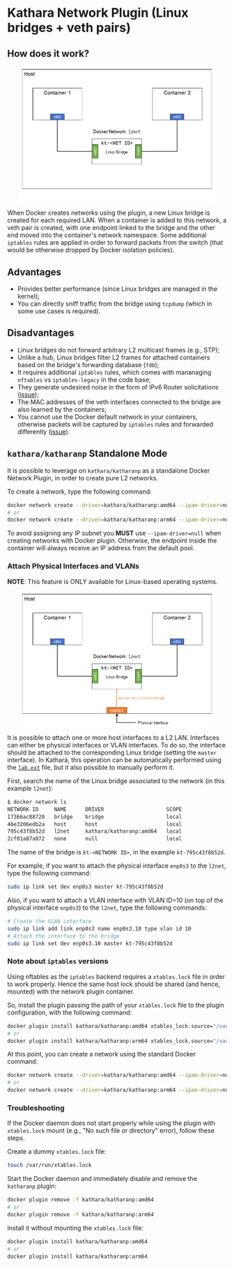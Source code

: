 # Kathara Network Plugin (Linux bridges + veth pairs)

## How does it work?

<p align="center">
    <img src="/images/bridge-no-ext.PNG" alt="Kathara Network Plugin (Linux Bridges)" width="450" />
</p>

When Docker creates networks using the plugin, a new Linux bridge is created for each required LAN. When a container is added to this network, a veth pair is created, with one endpoint linked to the bridge and the other end moved into the container's network namespace. Some additional `iptables` rules are applied in order to forward packets from the switch (that would be otherwise dropped by Docker isolation policies).

## Advantages
- Provides better performance (since Linux bridges are managed in the kernel);
- You can directly sniff traffic from the bridge using `tcpdump` (which in some use cases is required).

## Disadvantages
- Linux bridges do not forward arbitrary L2 multicast frames (e.g., STP);
- Unlike a hub, Linux bridges filter L2 frames for attached containers based on the bridge's forwarding database (`fdb`);
- It requires additional `iptables` rules, which comes with mananaging `nftables` vs `iptables-legacy` in the code base;
- They generate undesired noise in the form of IPv6 Router solicitations ([issue](https://github.com/KatharaFramework/NetworkPlugin/issues/4));
- The MAC addresses of the veth interfaces connected to the bridge are also learned by the containers;
- You cannot use the Docker default network in your containers, otherwise packets will be captured by `iptables` rules and forwarded differently ([issue](https://github.com/KatharaFramework/Kathara/issues/211)).

## `kathara/katharanp` Standalone Mode

It is possible to leverage on `kathara/katharanp` as a standalone Docker Network Plugin, in order to create pure L2 networks.

To create a network, type the following command:
```bash
docker network create --driver=kathara/katharanp:amd64 --ipam-driver=null l2net
# or
docker network create --driver=kathara/katharanp:arm64 --ipam-driver=null l2net
```

To avoid assigning any IP subnet you **MUST** use `--ipam-driver=null` when creating networks with Docker plugin. Otherwise, the endpoint inside the container will always receive an IP address from the default pool.

### Attach Physical Interfaces and VLANs
**NOTE**: This feature is ONLY available for Linux-based operating systems.

<p align="center">
    <img src="/images/bridge-ext.PNG" alt="Kathara Network Plugin with Physical Interfaces (Linux Bridges)" width="450" />
</p>

It is possible to attach one or more host interfaces to a L2 LAN. Interfaces can either be physical interfaces or VLAN interfaces.
To do so, the interface should be attached to the corresponding Linux bridge (setting the `master` interface). In Kathará, this operation can be automatically performed using the [`lab.ext`](https://www.kathara.org/man-pages/kathara-lab.ext.5.html) file, but it also possible to manually perform it.

First, search the name of the Linux bridge associated to the network (in this example `l2net`):
```bash
$ docker network ls
NETWORK ID     NAME      DRIVER                    SCOPE
17366ac88720   bridge    bridge                    local
46e3206edb2a   host      host                      local
795c43f8b52d   l2net     kathara/katharanp:amd64   local
2cf01a87a072   none      null                      local
```

The name of the bridge is `kt-<NETWORK ID>`, in the example `kt-795c43f8b52d`.

For example, if you want to attach the physical interface `enp0s3` to the `l2net`, type the following command:
```bash
sudo ip link set dev enp0s3 master kt-795c43f8b52d
```

Also, if you want to attach a VLAN interface with VLAN ID=10 (on top of the physical interface `enp0s3`) to the `l2net`, type the following commands:
```bash
# Create the VLAN interface
sudo ip link add link enp0s3 name enp0s3.10 type vlan id 10
# Attach the interface to the bridge
sudo ip link set dev enp0s3.10 master kt-795c43f8b52d
```

### Note about `iptables` versions
Using nftables as the `iptables` backend requires a `xtables.lock` file in order to work properly. Hence the same host lock should be shared (and hence, mounted) with the network plugin container. 

So, install the plugin passing the path of your `xtables.lock` file to the plugin configuration, with the following command:
```bash
docker plugin install kathara/katharanp:amd64 xtables_lock.source="/var/run/xtables.lock"
# or
docker plugin install kathara/katharanp:arm64 xtables_lock.source="/var/run/xtables.lock"
```

At this point, you can create a network using the standard Docker command:
```bash
docker network create --driver=kathara/katharanp:amd64 --ipam-driver=null l2net
# or
docker network create --driver=kathara/katharanp:arm64 --ipam-driver=null l2net
```

### Troubleshooting
If the Docker daemon does not start properly while using the plugin with `xtables.lock` mount (e.g., "No such file or directory" error), follow these steps.

Create a dummy `xtables.lock` file: 
```bash
touch /var/run/xtables.lock
```

Start the Docker daemon and immediately disable and remove the `katharanp` plugin:
```bash
docker plugin remove -f kathara/katharanp:amd64
# or
docker plugin remove -f kathara/katharanp:arm64
```

Install it without mounting the `xtables.lock` file:
```bash
docker plugin install kathara/katharanp:amd64
# or
docker plugin install kathara/katharanp:arm64
```
